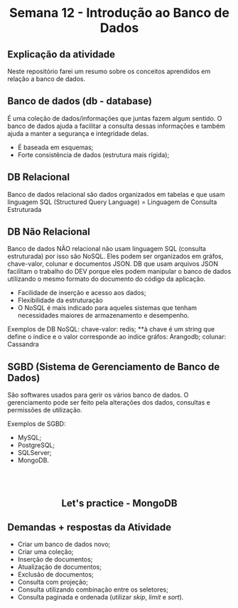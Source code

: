 <h1 align="center">
    <br>
    <p align="center">Semana 12 - Introdução ao Banco de Dados<p>
</h1>


## Explicação da atividade
Neste repositório farei um resumo sobre os conceitos aprendidos em relação a banco de dados.


## Banco de dados (db - database)
É uma coleção de dados/informações que juntas fazem algum sentido. 
O banco de dados ajuda a facilitar a consulta dessas informações e também ajuda a manter a segurança e integridade delas.
  - É baseada em esquemas;
  - Forte consistência de dados (estrutura mais rígida);


## DB Relacional
Banco de dados relacional são dados organizados em tabelas e que usam linguagem SQL (Structured Query Language) = Linguagem de Consulta Estruturada


## DB Não Relacional
Banco de dados NÃO relacional não usam linguagem SQL (consulta estruturada) por isso são NoSQL. 
Eles podem ser organizados em gráfos, chave-valor, colunar e documentos JSON.
DB que usam arquivos JSON facilitam o trabalho do DEV porque eles podem manipular o banco de dados utilizando o mesmo formato do documento do código da aplicação.
  - Facilidade de inserção e acesso aos dados;
  - Flexibilidade da estruturação
  - O NoSQL é mais indicado para aqueles sistemas que tenham necessidades maiores de armazenamento e desempenho.

Exemplos de DB NoSQL: 
	chave-valor: redis; **à chave é um string que define o indice e o valor corresponde ao indice
	gráfos: Arangodb;
  colunar: Cassandra
  
  
  ## SGBD (Sistema de Gerenciamento de Banco de Dados)
São softwares usados para gerir os vários banco de dados. O gerenciamento pode ser feito pela alterações dos dados, consultas e permissões de utilização.

Exemplos de SGBD:
  - MySQL;
  - PostgreSQL;
  - SQLServer;
  - MongoDB.
  
  
<h2 align="center">
    <br>
    <p align="center">Let's practice - MongoDB<p>
</h2>

## Demandas + respostas da Atividade

  * Criar um banco de dados novo;
  * Criar uma coleção;
  * Inserção de documentos;
  * Atualização de documentos;
  * Exclusão de documentos;
  * Consulta com projeção;
  * Consulta utilizando combinação entre os seletores;
  * Consulta paginada e ordenada (utilizar *skip*, *limit* e *sort*).
